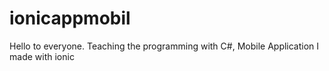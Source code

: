 # ionicappmobil
Hello to everyone. Teaching the programming with C#, Mobile Application I made with ionic
